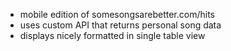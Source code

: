 - mobile edition of somesongsarebetter.com/hits
- uses custom API that returns personal song data
- displays nicely formatted in single table view
